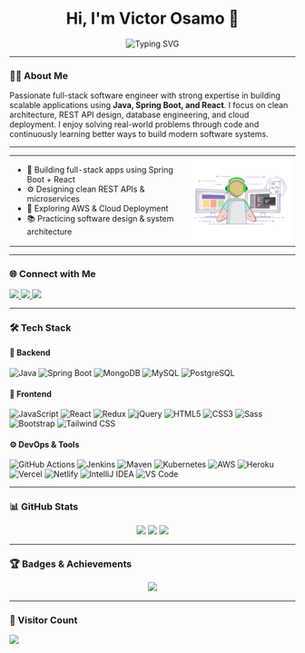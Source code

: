 <h1 align="center">Hi, I'm Victor Osamo 👋</h1>

<p align="center">
  <img src="https://readme-typing-svg.demolab.com?font=Fira+Code&weight=500&size=22&pause=1000&color=2ECC71&center=true&vCenter=true&width=500&lines=Full-stack+Software+Engineer;Spring+Boot+%7C+React+Developer;Problem+Solver+%7C+Tech+Enthusiast" alt="Typing SVG">
</p>

---

### 👨‍💻 About Me

Passionate full-stack software engineer with strong expertise in building scalable applications using **Java, Spring Boot, and React**. I focus on clean architecture, REST API design, database engineering, and cloud deployment. I enjoy solving real-world problems through code and continuously learning better ways to build modern software systems.

---

<table>
  <tr>
    <td width="60%">
      <ul>
        <li>🔭 Building full-stack apps using Spring Boot + React</li>
        <li>⚙️ Designing clean REST APIs & microservices</li>
        <li>🚀 Exploring AWS & Cloud Deployment</li>
        <li>📚 Practicing software design & system architecture</li>
      </ul>
    </td>
    <td width="40%" align="center">
      <img src="https://raw.githubusercontent.com/devSouvik/devSouvik/master/gif3.gif" width="350"/>
    </td>
  </tr>
</table>

---

### 🌐 Connect with Me
<p align="left">
  <a href="[https://linkedin.com/in/yourprofile](https://www.linkedin.com/in/osamo-victor-069918351/)" target="_blank">
    <img src="https://img.shields.io/badge/LinkedIn-0A66C2?style=for-the-badge&logo=linkedin&logoColor=white"/>
  </a>
  <a href="mailto:osamovictor2018@gmail.com">
    <img src="https://img.shields.io/badge/Email-D14836?style=for-the-badge&logo=gmail&logoColor=white"/>
  </a>
  <a href="https://twitter.com/yourhandle" target="_blank">
    <img src="https://img.shields.io/badge/Twitter-1DA1F2?style=for-the-badge&logo=twitter&logoColor=white"/>
  </a>
</p>

---

### 🛠️ Tech Stack


#### 🚀 Backend
![Java](https://img.shields.io/badge/Java-007396?style=for-the-badge&logo=java&logoColor=white)
![Spring Boot](https://img.shields.io/badge/SpringBoot-6DB33F?style=for-the-badge&logo=springboot&logoColor=white)
![MongoDB](https://img.shields.io/badge/MongoDB-4EA94B?style=for-the-badge&logo=mongodb&logoColor=white)
![MySQL](https://img.shields.io/badge/MySQL-4479A1?style=for-the-badge&logo=mysql&logoColor=white)
![PostgreSQL](https://img.shields.io/badge/PostgreSQL-316192?style=for-the-badge&logo=postgresql&logoColor=white)


#### 🎨 Frontend
![JavaScript](https://img.shields.io/badge/JavaScript-F7DF1E?style=for-the-badge&logo=javascript&logoColor=black)
![React](https://img.shields.io/badge/React-61DAFB?style=for-the-badge&logo=react&logoColor=black)
![Redux](https://img.shields.io/badge/Redux-764ABC?style=for-the-badge&logo=redux&logoColor=white)
![jQuery](https://img.shields.io/badge/jQuery-0769AD?style=for-the-badge&logo=jquery&logoColor=white)
![HTML5](https://img.shields.io/badge/HTML5-E34F26?style=for-the-badge&logo=html5&logoColor=white)
![CSS3](https://img.shields.io/badge/CSS3-1572B6?style=for-the-badge&logo=css3&logoColor=white)
![Sass](https://img.shields.io/badge/Sass-CC6699?style=for-the-badge&logo=sass&logoColor=white)
![Bootstrap](https://img.shields.io/badge/Bootstrap-7952B3?style=for-the-badge&logo=bootstrap&logoColor=white)
![Tailwind CSS](https://img.shields.io/badge/TailwindCSS-38B2AC?style=for-the-badge&logo=tailwindcss&logoColor=white)


#### ⚙️ DevOps & Tools
![GitHub Actions](https://img.shields.io/badge/GitHub%20Actions-2088FF?style=for-the-badge&logo=githubactions&logoColor=white)
![Jenkins](https://img.shields.io/badge/Jenkins-D24939?style=for-the-badge&logo=jenkins&logoColor=white)
![Maven](https://img.shields.io/badge/Maven-C71A36?style=for-the-badge&logo=apachemaven&logoColor=white)
![Kubernetes](https://img.shields.io/badge/Kubernetes-326CE5?style=for-the-badge&logo=kubernetes&logoColor=white)
![AWS](https://img.shields.io/badge/AWS-FF9900?style=for-the-badge&logo=amazonaws&logoColor=white)
![Heroku](https://img.shields.io/badge/Heroku-430098?style=for-the-badge&logo=heroku&logoColor=white)
![Vercel](https://img.shields.io/badge/Vercel-000000?style=for-the-badge&logo=vercel&logoColor=white)
![Netlify](https://img.shields.io/badge/Netlify-00C7B7?style=for-the-badge&logo=netlify&logoColor=white)
![IntelliJ IDEA](https://img.shields.io/badge/IntelliJIDEA-000000?style=for-the-badge&logo=intellijidea&logoColor=white)
![VS Code](https://img.shields.io/badge/VS%20Code-0078D4?style=for-the-badge&logo=visualstudiocode&logoColor=white)


---

### 📊 GitHub Stats

<p align="center">
  <img height="180em" src="https://github-readme-streak-stats.herokuapp.com/?user=VICTOROSAMO&theme=maroongold"/>
  <img height="180em" src="https://github-readme-stats.vercel.app/api?username=VICTOROSAMO&show_icons=true&theme=maroongold"/>
  <img height="180em" src="https://github-readme-stats.vercel.app/api/top-langs/?username=VICTOROSAMO&layout=compact&theme=maroongold&card_width=320"/>
</p>


---

### 🏆 Badges & Achievements
<p align="center">
  <img src="https://github-profile-trophy.vercel.app/?username=VICTOROSAMO&theme=onedark&margin-w=10&margin-h=10" />
</p>

---

### 👀 Visitor Count
<p>
  <img src="https://komarev.com/ghpvc/?username=VICTOROSAMO&label=Profile%20views&color=800000&style=flat" />
</p>
